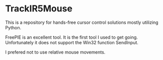 # TrackIR5Mouse

This is a repository for hands-free cursor control solutions mostly utilizing Python.

FreePIE is an excellent tool. It is the first tool I used to get going.
Unfortunately it does not support the Win32 function SendInput. 

I prefered not to use relative mouse movements.
